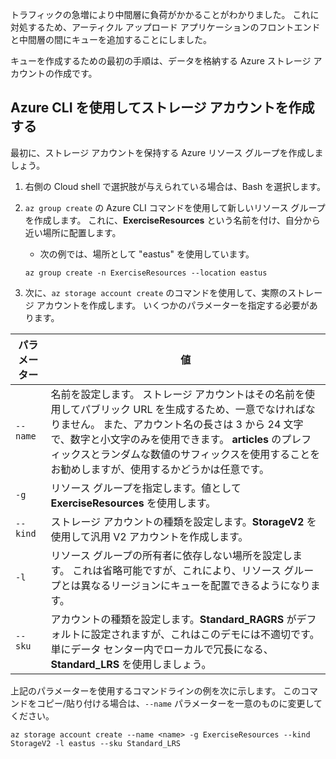 トラフィックの急増により中間層に負荷がかかることがわかりました。 これに対処するため、アーティクル アップロード アプリケーションのフロントエンドと中間層の間にキューを追加することにしました。

キューを作成するための最初の手順は、データを格納する Azure ストレージ アカウントの作成です。

## <a name="create-a-storage-account-with-the-azure-cli"></a>Azure CLI を使用してストレージ アカウントを作成する

最初に、ストレージ アカウントを保持する Azure リソース グループを作成しましょう。

1. 右側の Cloud shell で選択肢が与えられている場合は、Bash を選択します。

2. `az group create` の Azure CLI コマンドを使用して新しいリソース グループを作成します。 これに、**ExerciseResources** という名前を付け、自分から近い場所に配置します。 
    - 次の例では、場所として "eastus" を使用しています。

    ```azurecli
    az group create -n ExerciseResources --location eastus
    ```
        
2. 次に、`az storage account create` のコマンドを使用して、実際のストレージ アカウントを作成します。 いくつかのパラメーターを指定する必要があります。

| パラメーター | 値 |
|-----------|-------|
| `--name`  | 名前を設定します。 ストレージ アカウントはその名前を使用してパブリック URL を生成するため、一意でなければなりません。 また、アカウント名の長さは 3 から 24 文字で、数字と小文字のみを使用できます。 **articles** のプレフィックスとランダムな数値のサフィックスを使用することをお勧めしますが、使用するかどうかは任意です。 |
| `-g`        | リソース グループを指定します。値として **ExerciseResources** を使用します。 |
| `--kind`    | ストレージ アカウントの種類を設定します。**StorageV2** を使用して汎用 V2 アカウントを作成します。 |
| `-l`        | リソース グループの所有者に依存しない場所を設定します。 これは省略可能ですが、これにより、リソース グループとは異なるリージョンにキューを配置できるようになります。 |
| `--sku`     | アカウントの種類を設定します。**Standard_RAGRS** がデフォルトに設定されますが、これはこのデモには不適切です。 単にデータ センター内でローカルで冗長になる、**Standard_LRS** を使用しましょう。 |

上記のパラメーターを使用するコマンドラインの例を次に示します。 このコマンドをコピー/貼り付ける場合は、`--name` パラメーターを一意のものに変更してください。

```azurecli
az storage account create --name <name> -g ExerciseResources --kind StorageV2 -l eastus --sku Standard_LRS
```
